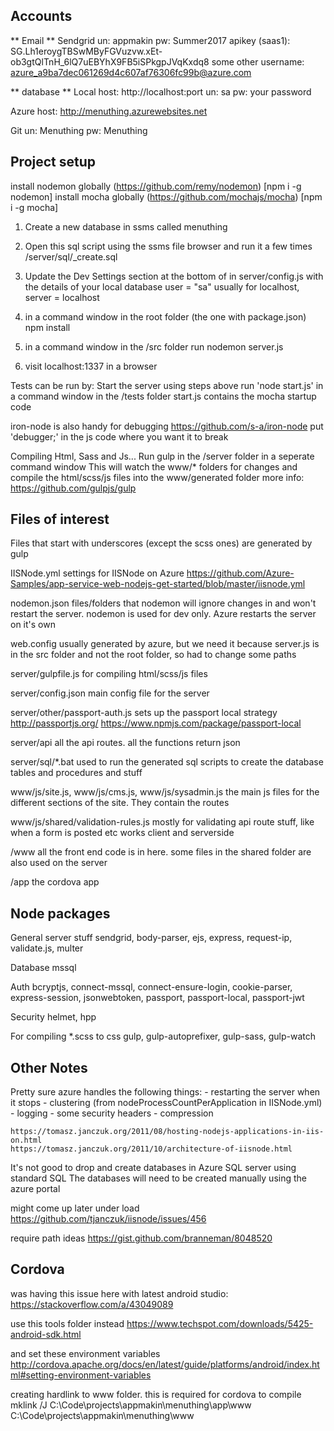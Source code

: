
## Accounts


** Email **
Sendgrid
    un: appmakin
    pw: Summer2017
    apikey (saas1): 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
    some other username: azure_a9ba7dec061269d4c607af76306fc99b@azure.com



** database **
Local
    host: http://localhost:port
    un: sa
    pw: your password

Azure
    host: http://menuthing.azurewebsites.net


Git
    un: Menuthing
    pw: Menuthing




## Project setup

install nodemon globally (https://github.com/remy/nodemon) [npm i -g nodemon]
install mocha globally (https://github.com/mochajs/mocha) [npm i -g mocha]

1. Create a new database in ssms called menuthing

2. Open this sql script using the ssms file browser and run it a few times
    /server/sql/_create.sql

3. Update the Dev Settings section at the bottom of in server/config.js with the
    details of your local database
    user = "sa" usually for localhost, server = localhost

4. in a command window in the root folder (the one with package.json)
    npm install

5. in a command window in the /src folder run
	nodemon server.js

6. visit localhost:1337 in a browser


Tests can be run by:
    Start the server using steps above
    run 'node start.js' in a command window in the /tests folder
    start.js contains the mocha startup code


iron-node is also handy for debugging
https://github.com/s-a/iron-node
put 'debugger;' in the js code where you want it to break


Compiling Html, Sass and Js...
Run gulp in the /server folder in a seperate command window
This will watch the www/* folders for changes and
compile the html/scss/js files into the www/generated folder
more info: https://github.com/gulpjs/gulp




## Files of interest

Files that start with underscores (except the scss ones) are generated by gulp

IISNode.yml
    settings for IISNode on Azure
    https://github.com/Azure-Samples/app-service-web-nodejs-get-started/blob/master/iisnode.yml

nodemon.json
    files/folders that nodemon will ignore changes in and won't restart the server.
    nodemon is used for dev only.  Azure restarts the server on it's own

web.config
    usually generated by azure, but we need it because server.js is in the
    src folder and not the root folder, so had to change some paths

server/gulpfile.js
    for compiling html/scss/js files

server/config.json
    main config file for the server

server/other/passport-auth.js
    sets up the passport local strategy
    http://passportjs.org/
    https://www.npmjs.com/package/passport-local

server/api
    all the api routes.  all the functions return json

server/sql/*.bat
    used to run the generated sql scripts to create the database tables and procedures and stuff

www/js/site.js, www/js/cms.js, www/js/sysadmin.js
    the main js files for the different sections of the site.  They contain the routes

www/js/shared/validation-rules.js
    mostly for validating api route stuff, like when a form is posted etc
    works client and serverside

/www
    all the front end code is in here.  some files in the shared
    folder are also used on the server

/app
    the cordova app




## Node packages

General server stuff
    sendgrid, body-parser, ejs, express, request-ip, validate.js, multer

Database
    mssql

Auth
    bcryptjs, connect-mssql, connect-ensure-login, cookie-parser,
    express-session, jsonwebtoken, passport, passport-local, passport-jwt

Security
    helmet, hpp

For compiling *.scss to css
    gulp, gulp-autoprefixer, gulp-sass, gulp-watch




## Other Notes

Pretty sure azure handles the following things:
        - restarting the server when it stops
        - clustering (from nodeProcessCountPerApplication in IISNode.yml)
        - logging
        - some security headers
        - compression

    https://tomasz.janczuk.org/2011/08/hosting-nodejs-applications-in-iis-on.html
    https://tomasz.janczuk.org/2011/10/architecture-of-iisnode.html


It's not good to drop and create databases in Azure SQL server using standard SQL
The databases will need to be created manually using the azure portal


might come up later under load
https://github.com/tjanczuk/iisnode/issues/456

require path ideas
https://gist.github.com/branneman/8048520



## Cordova

was having this issue here with latest android studio: https://stackoverflow.com/a/43049089

use this tools folder instead
https://www.techspot.com/downloads/5425-android-sdk.html

and set these environment variables
http://cordova.apache.org/docs/en/latest/guide/platforms/android/index.html#setting-environment-variables

creating hardlink to www folder.  this is required for cordova to compile
mklink /J C:\Code\projects\appmakin\menuthing\app\www C:\Code\projects\appmakin\menuthing\www


